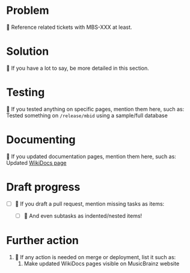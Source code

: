 <!--
    Hello! Thanks for submitting a pull request to MusicBrainz Server.
    We appreciate your time and interest in helping our project!

    Please use this template to help us review your change.

    Depending on your change, some sections may be unneeded, just remove these.
    For example, small pull requests usually don’t need the section “Action”.

    Remember that the more helpful info your pull request includes,
    the easier it is for us to understand and review your changes.

    Ensure that you’ve read through and followed the Contributing Guidelines, at
    https://github.com/metabrainz/musicbrainz-server/blob/master/CONTRIBUTING.md
-->

# Problem
<!--
    Anything that helps us understand why you are making this change goes here.
    What problem are you trying to fix? What does this change address?
-->

:beginner: Reference related tickets with MBS-XXX at least.


# Solution
<!--
    Talk about technical details, considerations, or other interesting points.
-->

:beginner: If you have a lot to say, be more detailed in this section.


# Testing
<!--
    Talk about the testing you have or haven’t done (whether you rely
    on automated tests, or don’t know how to test something). It’s useful
    for others to know what you’ve already tested so that they can avoid
    repeating the same steps, and instead consider what you might’ve
    missed.
-->

:beginner: If you tested anything on specific pages, mention them here, such as:
Tested something on `/release/mbid` using a sample/full database


# Documenting
<!--
    List changes to the documentation, which can be placed in the WikiDoc pages,
    in this Git repository, in another repository, in the database...
-->

:beginner: If you updated documentation pages, mention them here, such as:
Updated [WikiDocs page](https://wiki.musicbrainz.org/Category:WikiDocs_Page)


# Draft progress
<!--
    The tasks you have to do to get your change ready for review. Use this if
    you draft a pull request. Mark done tasks with an [x] as you progress. See
    https://github.blog/2019-02-14-introducing-draft-pull-requests/
-->

* [ ] :beginner: If you draft a pull request, mention missing tasks as items:
  * [ ] :beginner: And even subtasks as indented/nested items!


# Further action
<!--
    Other than merging your change, do you want / need us to do anything else
    with your change? This could include reviewing a specific part of your PR.
-->

1. :beginner: If any action is needed on merge or deployment, list it such as:
   1. Make updated WikiDocs pages visible on MusicBrainz website
